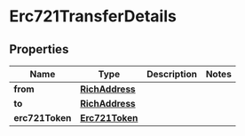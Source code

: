 # Erc721TransferDetails

## Properties
Name | Type | Description | Notes
------------ | ------------- | ------------- | -------------
**from** | [**RichAddress**](RichAddress.md) |  | 
**to** | [**RichAddress**](RichAddress.md) |  | 
**erc721Token** | [**Erc721Token**](Erc721Token.md) |  | 
